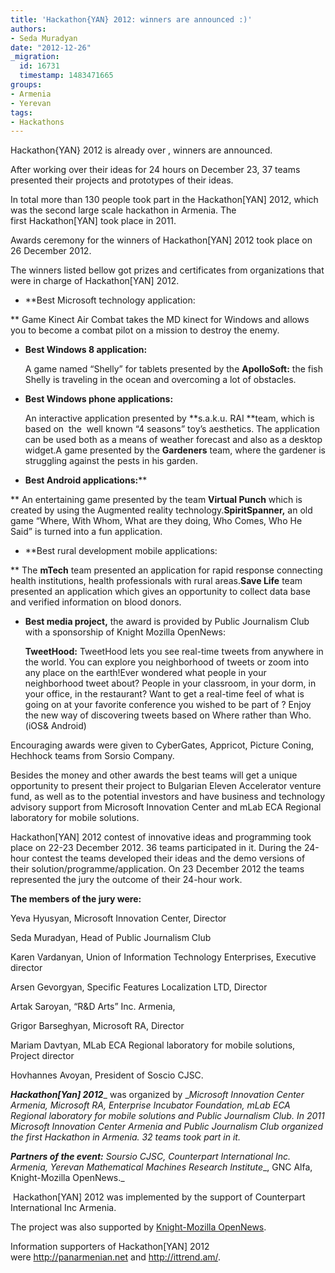 ```yaml
---
title: 'Hackathon{YAN} 2012: winners are announced :)'
authors:
- Seda Muradyan
date: "2012-12-26"
_migration:
  id: 16731
  timestamp: 1483471665
groups:
- Armenia
- Yerevan
tags:
- Hackathons
---
```


Hackathon{YAN} 2012 is already over , winners are announced.

After working over their ideas for 24 hours on December 23, 37 teams presented their projects and prototypes of their ideas.

In total more than 130 people took part in the Hackathon[YAN] 2012, which was the second large scale hackathon in Armenia. The first Hackathon[YAN] took place in 2011.

Awards ceremony for the winners of Hackathon[YAN] 2012 took place on 26 December 2012.

The winners listed bellow got prizes and certificates from organizations that were in charge of Hackathon[YAN] 2012.

  * **Best Microsoft technology application:

** Game Kinect Air Combat takes the MD kinect for Windows and allows you to become a combat pilot on a mission to destroy the enemy.

  * **Best Windows 8 application:**

    A game named “Shelly” for tablets presented by the **ApolloSoft:** the fish Shelly is traveling in the ocean and overcoming a lot of obstacles.
  * **Best Windows phone applications:**

    An interactive application presented by **s.a.k.u. RAI **team, which is based on  the  well known “4 seasons” toy&#8217;s aesthetics. The application can be used both as a means of weather forecast and also as a desktop widget.A game presented by the **Gardeners** team, where the gardener is struggling against the pests in his garden.

  * **Best Android applications:****

** An entertaining game presented by the team **Virtual Punch** which is created by using the Augmented reality technology.**SpiritSpanner,** an old game &#8220;Where, With Whom, What are they doing, Who Comes, Who He Said&#8221; is turned into a fun application.

  * **Best rural development mobile applications:

** The **mTech** team presented an application for rapid response connecting health institutions, health professionals with rural areas.**Save Life** team presented an application which gives an opportunity to collect data base and verified information on blood donors.

  * **Best media project,** the award is provided by Public Journalism Club with a sponsorship of Knight Mozilla OpenNews:

    **TweetHood:** TweetHood lets you see real-time tweets from anywhere in the world. You can explore you neighborhood of tweets or zoom into any place on the earth!Ever wondered what people in your neighborhood tweet about? People in your classroom, in your dorm, in your office, in the restaurant? Want to get a real-time feel of what is going on at your favorite conference you wished to be part of ? Enjoy the new way of discovering tweets based on Where rather than Who. (iOS& Android)

Encouraging awards were given to CyberGates, Appricot, Picture Coning, Hechhock teams from Sorsio Company.

Besides the money and other awards the best teams will get a unique opportunity to present their project to Bulgarian Eleven Accelerator venture fund, as well as to the potential investors and have business and technology advisory support from Microsoft Innovation Center and mLab ECA Regional laboratory for mobile solutions.

Hackathon[YAN] 2012 contest of innovative ideas and programming took place on 22-23 December 2012. 36 teams participated in it. During the 24-hour contest the teams developed their ideas and the demo versions of their solution/programme/application. On 23 December 2012 the teams represented the jury the outcome of their 24-hour work.

**The members of the jury were:**

Yeva Hyusyan, Microsoft Innovation Center, Director

Seda Muradyan, Head of Public Journalism Club

Karen Vardanyan, Union of Information Technology Enterprises, Executive director

Arsen Gevorgyan, Specific Features Localization LTD, Director

Artak Saroyan, “R&D Arts” Inc. Armenia,

Grigor Barseghyan, Microsoft RA, Director

Mariam Davtyan, MLab ECA Regional laboratory for mobile solutions, Project director

Hovhannes Avoyan, President of Soscio CJSC.

_**Hackathon[Yan] 2012**__ was organized by __Microsoft Innovation Center Armenia, Microsoft RA, Enterprise Incubator Foundation, mLab ECA Regional laboratory for mobile solutions and Public Journalism Club._ _In 2011 Microsoft Innovation Center Armenia and Public Journalism Club organized the first Hackathon in Armenia. 32 teams took part in it._

_**Partners of the event:**_  _Soursio CJSC, Counterpart International Inc. Armenia,_ _Yerevan Mathematical Machines Research Institute__, GNC Alfa, Knight-Mozilla OpenNews._

 Hackathon[YAN] 2012 was implemented by the support of Counterpart International Inc Armenia.

The project was also supported by [Knight-Mozilla OpenNews][1].

Information supporters of Hackathon[YAN] 2012 were http://panarmenian.net and <http://ittrend.am/>.

 [1]: http://mozillaopennews.org/getinvolved.html